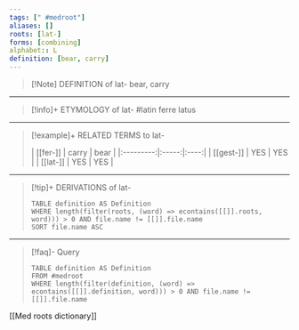 ```yaml
---
tags: [" #medroot"]
aliases: []
roots: [lat-]
forms: [combining]
alphabet:: L
definition: [bear, carry]
---
```

>[!Note] DEFINITION of lat-
>bear, carry
_____
>[!info]+ ETYMOLOGY of lat-
>#latin ferre latus
_____
>[!example]+ RELATED TERMS to lat-
>
>| [[fer-]]  | carry | bear |
|:---------:|:-----:|:----:|
| [[gest-]] |  YES  | YES  |
| [[lat-]]  |  YES  | YES     |
_____
>[!tip]+ DERIVATIONS of lat-
>```dataview
>TABLE definition AS Definition 
>WHERE length(filter(roots, (word) => econtains([[]].roots, word))) > 0 AND file.name != [[]].file.name
>SORT file.name ASC
>```
___
>[!faq]- Query
>
>```dataview
>TABLE definition AS Definition
>FROM #medroot
>WHERE length(filter(definition, (word) => econtains([[]].definition, word))) > 0 AND file.name != [[]].file.name
>```

[[Med roots dictionary]]